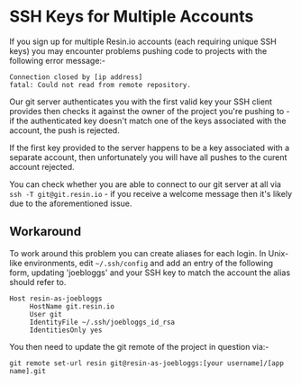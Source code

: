 # SSH Keys for Multiple Accounts

If you sign up for multiple Resin.io accounts (each requiring unique SSH keys) you may encounter problems pushing code to projects with the following error message:-

```
Connection closed by [ip address]
fatal: Could not read from remote repository.
```

Our git server authenticates you with the first valid key your SSH client provides then checks it against the owner of the project you're pushing to - if the authenticated key doesn't match one of the keys associated with the account, the push is rejected.

If the first key provided to the server happens to be a key associated with a separate account, then unfortunately you will have all pushes to the curent account rejected.

You can check whether you are able to connect to our git server at all via `ssh -T git@git.resin.io` - if you receive a welcome message then it's likely due to the aforementioned issue.

## Workaround

To work around this problem you can create aliases for each login. In Unix-like environments, edit `~/.ssh/config` and add an entry of the following form, updating 'joebloggs' and your SSH key to match the account the alias should refer to.

```
Host resin-as-joebloggs
	 HostName git.resin.io
	 User git
	 IdentityFile ~/.ssh/joebloggs_id_rsa
	 IdentitiesOnly yes
```

You then need to update the git remote of the project in question via:-

```
git remote set-url resin git@resin-as-joebloggs:[your username]/[app name].git
```
